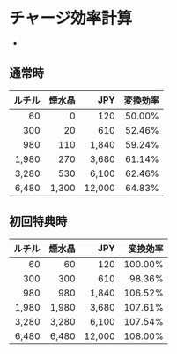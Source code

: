 # チャージ効率計算
*

## 通常時

| ルチル | 煙水晶 | JPY | 変換効率 |
| ---: | ---: | ---: | ---: |
| 60 | 0 | 120 | 50.00% |
| 300 | 20 | 610 | 52.46% |
| 980 | 110 | 1,840 | 59.24% |
| 1,980 | 270 | 3,680 | 61.14% |
| 3,280 | 530 | 6,100 | 62.46% |
| 6,480 | 1,300 | 12,000 | 64.83% |

## 初回特典時

| ルチル | 煙水晶 | JPY | 変換効率 |
| ---: | ---: | ---: | ---: |
| 60 | 60 | 120 | 100.00% |
| 300 | 300 | 610 | 98.36% |
| 980 | 980 | 1,840 | 106.52% |
| 1,980 | 1,980 | 3,680 | 107.61% |
| 3,280 | 3,280 | 6,100 | 107.54% |
| 6,480 | 6,480 | 12,000 | 108.00% |
